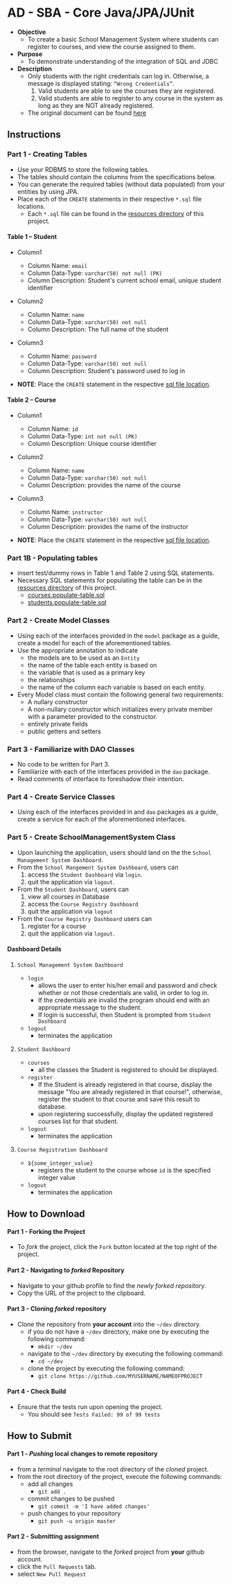 # AD - SBA - Core Java/JPA/JUnit 

* **Objective** 
    * To create a basic School Management System where students can register to courses, and view the course assigned to them.
* **Purpose**
    * To demonstrate understanding of the integration of SQL and JDBC
* **Description**
    * Only students with the right credentials can log in. Otherwise, a message is displayed stating: `“Wrong Credentials”`.
        1. Valid students are able to see the courses they are registered.
        2. Valid students are able to register to any course in the system as long as they are NOT already registered.
     * The original document can be found [here](https://platform.instructure.com/courses/117/files/20070/download?wrap=1)









## Instructions

### Part 1 - Creating Tables
* Use your RDBMS to store the following tables.
* The tables should contain the columns from the specifications below.
* You can generate the required tables (without data populated) from your entities by using JPA.
* Place each of the `CREATE` statements in their respective `*.sql` file locations.
    * Each `*.sql` file can be found in the [resources directory](./src/main/resources) of this project.



#### Table 1 – Student
* Column1
    * Column Name: `email`
    * Column Data-Type: `varchar(50) not null (PK)`
    * Column Description: Student's current school email, unique student identifier
* Column2
    * Column Name: `name`
    * Column Data-Type: `varchar(50) not null`
    * Column Description: The full name of the student
* Column3
    * Column Name: `password`
    * Column Data-Type: `varchar(50) not null`
    * Column Description: Student's password used to log in


* **NOTE**: Place the `CREATE` statement in the respective [sql file location](src/main/resources/person.create-table.sql).
    
    
#### Table 2 – Course
* Column1
    * Column Name: `id`
    * Column Data-Type: `int not null (PK)`
    * Column Description: Unique course identifier
* Column2
    * Column Name: `name` 
    * Column Data-Type: `varchar(50) not null`
    * Column Description: provides the name of the course
* Column3
    * Column Name: `instructor` 
    * Column Data-Type: `varchar(50) not null`
    * Column Description: provides the name of the instructor

* **NOTE**: Place the `CREATE` statement in the respective [sql file location](./src/main/resources/courses.create-table.sql).


### Part 1B - Populating tables
* insert test/dummy rows in Table 1 and Table 2 using SQL statements.
* Necessary SQL statements for populating the table can be in the [resources directory](./src/main/resources) of this project.
    * [courses.populate-table.sql](./src/main/resources/courses.populate-table.sql)
    * [students.populate-table.sql](src/main/resources/person.populate-table.sql)
    
    


### Part 2 - Create Model Classes
* Using each of the interfaces provided in the `model` package as a guide, create a model for each of the aforementioned tables.
* Use the appropriate annotation to indicate
    * the models are to be used as an `Entity`
    * the name of the table each entity is based on
    * the variable that is used as a primary key
    * the relationships
    * the name of the column each variable is based on each entity.
* Every Model class must contain the following general two requirements:
    * A nullary constructor
    * A non-nullary constructor which initializes every private member with a parameter provided to the constructor.
    * entirely private fields
    * public getters and setters



### Part 3 - Familiarize with DAO Classes
* No code to be written for Part 3.
* Familiarize with each of the interfaces provided in the `dao` package.
* Read comments of interface to foreshadow their intention.


### Part 4 - Create Service Classes
* Using each of the interfaces provided in and `dao` packages as a guide, create a service for each of the aforementioned interfaces.


### Part 5 - Create SchoolManagementSystem Class
* Upon launching the application, users should land on the the `School Management System Dashboard`.
* From the `School Mangement System Dashboard`, users can
    1. access the `Student Dashboard` via `login`.
    2. quit the application via `logout`.
* From the `Student Dashboard`, users can
    1. view all courses in Database
    2. access the `Course Registry Dashboard`
    3. quit the application via `logout`
* From the `Course Registry Dashboard` users can
    1. register for a course
    2. quit the application via `logout`.

#### Dashboard Details
1. `School Management System Dashboard`
    * `login`
        * allows the user to enter his/her email and password and check whether or not those credentials are valid, in order to log in.        
        * If the credentials are invalid the program should end with an appropriate message to the student.
        * If login is successful, then Student is prompted from `Student Dashboard`
    * `logout`
        * terminates the application

2. `Student Dashboard`
    * `courses`
        * all the classes the Student is registered to should be displayed.
    * `register`
        * If the Student is already registered in that course, display the message "You are already registered in that course!", otherwise, register the student to that course and save this result to database.
        * upon registering successfully, display the updated registered courses list for that student.
    * `logout`
        * terminates the application

3. `Course Registration Dashboard`
    * `${some_integer_value}`
        * registers the student to the course whose `id` is the specified integer value
    * `logout`
        * terminates the application










## How to Download

#### Part 1 - Forking the Project
* To _fork_ the project, click the `Fork` button located at the top right of the project.


#### Part 2 - Navigating to _forked_ Repository
* Navigate to your github profile to find the _newly forked repository_.
* Copy the URL of the project to the clipboard.

#### Part 3 - Cloning _forked_ repository
* Clone the repository from **your account** into the `~/dev` directory.
  * if you do not have a `~/dev` directory, make one by executing the following command:
    * `mkdir ~/dev`
  * navigate to the `~/dev` directory by executing the following command:
    * `cd ~/dev`
  * clone the project by executing the following command:
    * `git clone https://github.com/MYUSERNAME/NAMEOFPROJECT`

#### Part 4 - Check Build
* Ensure that the tests run upon opening the project.
    * You should see `Tests Failed: 99 of 99 tests`







## How to Submit

#### Part 1 -  _Pushing_ local changes to remote repository
* from a _terminal_ navigate to the root directory of the _cloned_ project.
* from the root directory of the project, execute the following commands:
    * add all changes
      * `git add .`
    * commit changes to be pushed
      * `git commit -m 'I have added changes'`
    * push changes to your repository
      * `git push -u origin master`

#### Part 2 - Submitting assignment
* from the browser, navigate to the _forked_ project from **your** github account.
* click the `Pull Requests` tab.
* select `New Pull Request`
